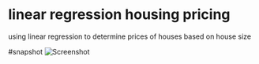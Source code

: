 # linear regression housing pricing
using linear regression to determine prices of houses based on house size

#snapshot
![Screenshot]('../../Figure_1.png')
